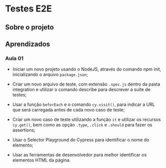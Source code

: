 # Testes E2E

## Sobre o projeto

## Aprendizados

### Aula 01 

- Iniciar um novo projeto usando o NodeJS, através do comando npm init, inicializando o arquivo `package.json`;

- Criar um novo arquivo de teste, com extensão `.spec.js` dentro da pasta integration e utilizar o comando describe para descrever a suíte de testes;

- Usar a função `beforEach` e o comando `cy.visit()`, para indicar a URL que será carregada antes de cada novo caso de teste;

- Criar um novo caso de teste utilizando a função `it` e utilizar os recursos `cy.get()`, bem como as opção `.type`, `.click` e `.should` para fazer os assertions;

- Usar o Selector Playground do Cypress para identificar o nome do elemento;

- Usar as ferramentas de desenvolvedor para melhor identificar os elementos HTML da página.